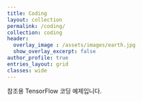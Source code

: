 ```yaml
---
title: Coding
layout: collection
permalink: /coding/
collection: coding
header:
  overlay_image : /assets/images/earth.jpg
  show_overlay_excerpt: false
author_profile: true
entries_layout: grid
classes: wide
---
```


참조용 TensorFlow 코딩 예제입니다.

